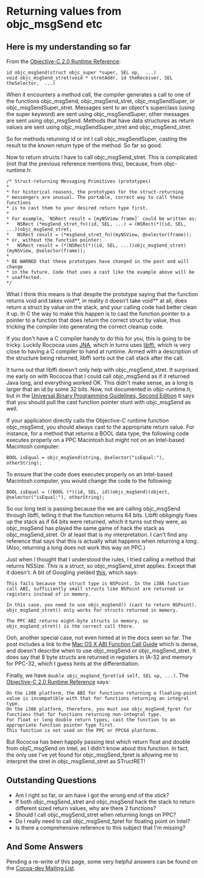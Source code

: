 # Returning values from objc\_msgSend etc #

## Here is my understanding so far ##

From the [Objective-C 2.0 Runtime Reference](http://developer.apple.com/documentation/Cocoa/Reference/ObjCRuntimeRef/Reference/reference.html#//apple_ref/c/func/objc_msgSend):
```
id objc_msgSend(struct objc_super *super, SEL op,  ...)
void objc_msgSend_stret(void * stretAddr, id theReceiver, SEL theSelector,  ...)
```
When it encounters a method call, the compiler generates a call to one of the functions objc\_msgSend, objc\_msgSend\_stret, objc\_msgSendSuper, or objc\_msgSendSuper\_stret.
Messages sent to an object's superclass (using the super keyword) are sent using objc\_msgSendSuper; other messages are sent using objc\_msgSend.
Methods that have data structures as return values are sent using objc\_msgSendSuper\_stret and objc\_msgSend\_stret.

So for methods returning id or int I call objc\_msgSendSuper, casting the result to the known return type of the method.
So far so good.

Now to return structs I have to call objc\_msgSend\_stret.
This is complicated (not that the previous reference mentions this), because, from objc-runtime.h:
```
/* Struct-returning Messaging Primitives (prototypes)
*
* For historical reasons, the prototypes for the struct-returning
* messengers are unusual. The portable, correct way to call these functions
* is to cast them to your desired return type first.
*
* For example, `NSRect result = [myNSView frame]` could be written as:
*   NSRect (*msgSend_stret_fn)(id, SEL, ...) = (NSRect(*)(id, SEL, ...))objc_msgSend_stret;
*   NSRect result = (*msgSend_stret_fn)(myNSView, @selector(frame));
* or, without the function pointer:
*   NSRect result = (*(NSRect(*)(id, SEL, ...))objc_msgSend_stret)(myNSView, @selector(frame));
*
* BE WARNED that these prototypes have changed in the past and will change
* in the future. Code that uses a cast like the example above will be
* unaffected.
*/
```
What I think this means is that despite the prototype saying that the function returns void and takes void**, in reality it doesn't take void** at all, does return a struct by value on the stack, and your calling code had better clean it up.
In C the way to make this happen is to cast the function pointer to a pointer to a function that does return the correct struct by value, thus tricking the compiler into generating the correct cleanup code.

If you don't have a C compiler handy to do this for you, this is going to be tricky.
Luckily Rococoa uses [JNA](https://github.com/java-native-access/jna), which in turns uses [libffi](http://sourceware.org/libffi/), which is very close to having a C compiler to hand at runtime.
Armed with a description of the structure being returned, libffi sorts out the call stack after the call.

It turns out that libffi doesn't only help with objc\_msgSend\_stret.
It surprised me early on with Rococoa that I could call objc\_msgSend as if it returned Java long, and everything worked OK.
This didn't make sense, as a long is larger that an id by some 32 bits.
Now, not documented in objc-runtime.h, but in the [Universal Binary Programming Guidelines, Second Edition](http://developer.apple.com/documentation/MacOSX/Conceptual/universal_binary/universal_binary_tips/chapter_5_section_23.html) it says that you should pull the cast function pointer stunt with objc\_msgSend as well.

If your application directly calls the Objective-C runtime function objc\_msgSend, you should always cast to the appropriate return value.
For instance, for a method that returns a BOOL data type, the following code executes properly on a PPC Macintosh but might not on an Intel-based Macintosh computer:
```
BOOL isEqual = objc_msgSend(string, @selector("isEqual:"), otherString);
```
To ensure that the code does executes properly on an Intel-based Macintosh computer, you would change the code to the following:
```
BOOL isEqual = ((BOOL (*)(id, SEL, id))objc_msgSend)(object, @selector("isEqual:"), otherString);
```
So our long test is passing because the we are calling objc\_msgSend through libffi, telling it that the function returns 64 bits.
Libffi obligingly fixes up the stack as if 64 bits were returned, which it turns out they were, as objc\_msgSend has played the same game of hack the stack as objc\_msgSend\_stret.
Or at least that is my interpretation.
I can't find any reference that says that this is actually what happens when returning a long.
(Also, returning a long does not work this way on PPC.)

Just when I thought that I understood the rules, I tried calling a method that returns NSSize.
This is a struct, so objc\_msgSend\_stret applies. Except that it doesn't.
A bit of Googling yielded [this](http://www.cocoabuilder.com/archive/message/cocoa/2006/6/25/166236), which says:
```
This fails because the struct type is NSPoint. In the i386 function call ABI, sufficiently small structs like NSPoint are returned in registers instead of in memory. 

In this case, you need to use objc_msgSend() (cast to return NSPoint). 
objc_msgSend_stret() only works for structs returned in memory. 

The PPC ABI returns eight-byte structs in memory, so objc_msgSend_stret() is the correct call there. 
```

Ooh, another special case, not even hinted at in the docs seen so far.
The post includes a link to the [Mac OS X ABI Function Call Guide](http://developer.apple.com/documentation/DeveloperTools/Conceptual/LowLevelABI/Introduction.html) which is dense, and doesn't describe when to use objc\_msgSend or objc\_msgSend\_stret.
It does say that 8 byte structs are returned in registers in IA-32 and memory for PPC-32, which I guess hints at the differentiation.

Finally, we have `double objc_msgSend_fpret(id self, SEL op, ...)`.
The [Objective-C 2.0 Runtime Reference](http://developer.apple.com/documentation/Cocoa/Reference/ObjCRuntimeRef/Reference/reference.html#//apple_ref/c/func/objc_msgSend_fpret) says:
```
On the i386 platform, the ABI for functions returning a floating-point value is incompatible with that for functions returning an integral type. 
On the i386 platform, therefore, you must use objc_msgSend_fpret for functions that for functions returning non-integral type. 
For float or long double return types, cast the function to an appropriate function pointer type first.
This function is not used on the PPC or PPC64 platforms.
```

But Rococoa has been happily passing test which return float and double from objC\_msgSend on Intel, as I didn't know about this function.
In fact, the only use I've yet found for objc\_msgSend\_fpret is allowing me to interpret the stret in objc\_msgSend\_stret as STructRET!

## Outstanding Questions ##

  * Am I right so far, or am have I got the wrong end of the stick?
  * If both objc\_msgSend\_stret and objc\_msgSend hack the stack to return different sized return values, why are there 2 functions?
  * Should I call objc\_msgSend\_stret when returning longs on PPC?
  * Do I really need to call objc\_msgSend\_fpret for floating point on Intel?
  * Is there a comprehensive reference to this subject that I'm missing?

## And Some Answers ##

Pending a re-write of this page, some very helpful answers can be found on the [Cocoa-dev Mailing List](http://lists.apple.com/archives/cocoa-dev/2008/Feb/msg02338.html).